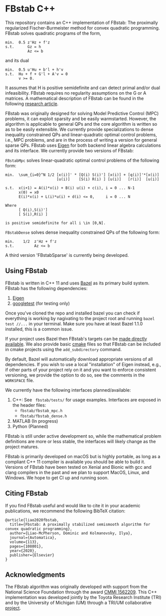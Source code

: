 # FBstab C++
This repository contains an C++ implementation of FBstab: The proximally regularized Fischer-Burmeister method for convex quadratic programming. FBstab solves quadratic programs of the form,

```
min.  0.5 z'Hz + f'z
s.t.      Gz = h
          Az <= b
```

and its dual

```
min.  0.5 u'Hu + b'l + h'v
s.t.  Hu + f + G'l + A'v = 0
      v >= 0.
```

It assumes that H is positive semidefinite and can detect primal and/or dual infeasibility. FBstab requires no regularity assumptions on the G or A matrices. A mathematical description of FBstab can be found in the following [research article](https://arxiv.org/pdf/1901.04046.pdf).

FBstab was originally designed for solving Model Predictive Control (MPC) problems, it can exploit sparsity and be easily warmstarted. However, the algorithm is applicable to general QPs and the core algorithm is written so as to be easily extensible. We currently provide specializations to dense inequality constrained QPs and linear-quadratic optimal control problems, i.e., MPC problems, and are in the process of writing a version for general sparse QPs. FBstab uses [Eigen](http://eigen.tuxfamily.org/index.php?title=Main_Page) for both backend linear algebra calculations and its interface. We currently provide two versions of FBstab:

`FBstabMpc` solves linear-quadratic optimal control problems of the following form:

```
min.  \sum_{i=0}^N 1/2 [x(i)]' * [Q(i) S(i)'] [x(i)] + [q(i)]'*[x(i)]
                       [u(i)]    [S(i) R(i) ] [u(i)]   [r(i)]  [u(i)]

s.t.  x(i+1) = A(i)*x(i) + B(i) u(i) + c(i), i = 0 ... N-1
      x(0) = x0
      E(i)*x(i) + L(i)*u(i) + d(i) <= 0,     i = 0 ... N
      
Where
      [ Q(i),S(i)']
      [ S(i),R(i) ]
 
is positive semidefinite for all i \in [0,N].
```

`FBstabDense` solves dense inequality constrained QPs of the following form:

```
min.    1/2  z'Hz + f'z
s.t.         Az <= b
```

A third version 'FBstabSparse' is currently being developed.

## Using FBstab
FBstab is written in C++ 11 and uses [Bazel](https://bazel.build/) as its primary build system. FBstab has the following dependencies:

1. [Eigen](http://eigen.tuxfamily.org/index.php?title=Main_Page)
2. [googletest](https://github.com/google/googletest) (for testing only)

Once you've cloned the repo and installed bazel you can check if everything is working by nagivating to the project root and running ```bazel test //...``` in your terminal. Make sure you have at least Bazel 1.1.0 installed, this is a common issue.  
 
If your project uses Bazel then FBstab's targets can be [made directly available](https://docs.bazel.build/versions/master/external.html). We also provide basic [cmake](https://cmake.org/) files so that FBstab can be included in cmake projects using the `add_subdirectory` command. 

By default, Bazel will automatically download appropriate versions of all dependencies. If you wish to use a local "installation" of Eigen instead, e.g., if other parts of your project rely on it and you want to enforce consistent versioning, we provide the option to do so, see the comments in the `WORKSPACE` file.

We currently have the following interfaces planned/available:

1. C++: See ``` fbstab/tests/``` for usage examples. Interfaces are exposed in the header files:
	- ```fbstab/fbstab_mpc.h``` 
	- ```fbstab/fbstab_dense.h```
2. MATLAB (In progress)
3. Python (Planned)

FBstab is still under active development so, while the mathematical problem definitions are more or less stable, the interfaces will likely change as the project matures.

FBstab is primarily developed on macOS but is highly portable, as long as a compliant C++ 11 compiler is available you should be able to build it. Versions of FBstab have been tested on Xenial and Bionic with gcc and clang compilers in the past and we plan to support MacOS, Linux, and Windows. We hope to get CI up and running soon. 

## Citing FBstab
If you find FBstab useful and would like to cite it in your academic publications, we recommend the following BibTeX citation:

```
@article{liao2020fbstab,
  title={Fbstab: A proximally stabilized semismooth algorithm for convex quadratic programming},
  author={Liao-McPherson, Dominic and Kolmanovsky, Ilya},
  journal={Automatica},
  volume={113},
  pages={108801},
  year={2020},
  publisher={Elsevier}
}
```

## Acknowledgments
The FBstab algorithm was originally developed with support from the National Science Foundation through the award [CMMI 1562209](https://www.nsf.gov/awardsearch/showAward?AWD_ID=1562209). This C++ implementation was developed jointly by the Toyota Research Institute (TRI) and by the University of Michigan (UM) through a TRI/UM collaborative [project](https://bec.umich.edu/um-tri/semi-smooth-and-variational-methods-for-real-time-dynamic-optimization/).








